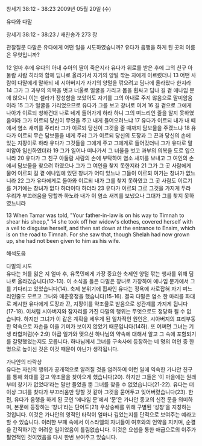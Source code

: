 창세기 38:12 - 38:23 
2009년 05월 20일 (수)

유다와 다말



창세기 38:12 - 38:23 / 새찬송가 273 장


관찰질문
다말은 유다에게 어떤 일을 시도하였습니까?
유다가 음행을 하게 된 곳의 이름은 무엇입니까?

12 얼마 후에 유다의 아내 수아의 딸이 죽은지라 유다가 위로를 받은 후에 그의 친구 아둘람 사람 히라와 함께 딤나로 올라가서 자기의 양털 깎는 자에게 이르렀더니 13 어떤 사람이 다말에게 말하되 네 시아버지가 자기의 양털을 깎으려고 딤나에 올라왔다 한지라 14 그가 그 과부의 의복을 벗고 너울로 얼굴을 가리고 몸을 휩싸고 딤나 길 곁 에나임 문에 앉으니 이는 셀라가 장성함을 보았어도 자기를 그의 아내로 주지 않음으로 말미암음이라 15 그가 얼굴을 가리었으므로 유다가 그를 보고 창녀로 여겨 16 길 곁으로 그에게 나아가 이르되 청하건대 나로 네게 들어가게 하라 하니 그의 며느리인 줄을 알지 못하였음이라 그가 이르되 당신이 무엇을 주고 내게 들어오려느냐 17 유다가 이르되 내가 내 떼에서 염소 새끼를 주리라 그가 이르되 당신이 그것을 줄 때까지 담보물을 주겠느냐 18 유다가 이르되 무슨 담보물을 네게 주랴 그가 이르되 당신의 도장과 그 끈과 당신의 손에 있는 지팡이로 하라 유다가 그것들을 그에게 주고 그에게로 들어갔더니 그가 유다로 말미암아 임신하였더라 19 그가 일어나 떠나가서 그 너울을 벗고 과부의 의복을 도로 입으니라 20 유다가 그 친구 아둘람 사람의 손에 부탁하여 염소 새끼를 보내고 그 여인의 손에서 담보물을 찾으려 하였으나 그가 그 여인을 찾지 못한지라 21 그가 그 곳 사람에게 물어 이르되 길 곁 에나임에 있던 창녀가 어디 있느냐 그들이 이르되 여기는 창녀가 없느니라 
22 그가 유다에게로 돌아와 이르되 내가 그를 찾지 못하였고 그 곳 사람도 이르기를 거기에는 창녀가 없다 하더이다 하더라 23 유다가 이르되 그로 그것을 가지게 두라 우리가 부끄러움을 당할까 하노라 내가 이 염소 새끼를 보냈으나 그대가 그를 찾지 못하였느니라  

13 When Tamar was told, "Your father-in-law is on his way to Timnah to shear his sheep," 14 she took off her widow's clothes, covered herself with a veil to disguise herself, and then sat down at the entrance to Enaim, which is on the road to Timnah. For she saw that, though Shelah had now grown up, she had not been given to him as his wife.

해석도움





다말의 시도  
유다는 처를 잃은 지 얼마 후, 유목민에게 가장 중요한 축제인 양털 깎는 행사를 위해 딤나로 올라갔습니다(12-13). 이 소식을 들은 다말은 창녀로 가장하여 에나임 문가에서 그를 기다리고 있었습니다(14). 축제 분위기에 휩싸인 유다는 정욕에 사로잡혀 자기 며느리인줄도 모르고 그녀와 매춘흥정을 했습니다(15-16). 결국 다말은 염소 한 마리를 화대로 제시한 유다에게 도장과 끈, 지팡이를 약조물로 받음으로 성관계를 가지게 됩니다(17-18). 이처럼 시아버지와 잠자리를 가진 다말의 행위는 무엇으로도 정당화 될 수 없습니다. 하지만 그녀가 이 같은 계획을 세우게 된 일차적인 원인은, 시아버지의 표리부동한 약속으로 자손을 이을 기미가 보이지 않았기 때문입니다(14하). 또 어쩌면 그녀는 기생 라합처럼(수 2:9) 야곱 일가와 맺으신 하나님의 약속에 대해서 알고 그 속에 포함되기를 갈망했었는지도 모릅니다. 하나님께서 그녀를 구속사에 등장하는 네 명의 여인 중 한 명으로 높이신 것은 이것 때문이 아닌가 생각됩니다.          

가나안의 타락상  
유다는 자신의 행위가 공개적으로 알려질 것을 염려하여 이런 일에 익숙한 가나안 친구를 통해 화대를 갚고 약조물을 찾아오게 했습니다(20). 하지만 그들은 ‘이 마을에는 원래부터 창기가 없었다’라는 말만 들었을 뿐 그녀를 찾을 수 없었습니다(21-22). 유다는 더 이상 그녀를 찾다가 부끄러움만 당할 것 같아 그것을 묻어두고 잊어버렸습니다(23). 한편, 유다가 음행을 하게 된 곳인 ‘에나임 문’에서 ‘문’은 가나안 종교의 신전 문을 의미하며, 본문에 등장하는 ‘창녀’라는 단어도(21) 우상숭배를 위해 구별된 ‘성창’을 지칭하는 것입니다. 이것은 가나안의 영적인 타락이 얼마나 깊었는지를 단적으로 보여주는 예라고 할 수 있습니다. 이러한 부패 속에서 이스라엘의 자녀들이 여호와의 언약을 지키며, 순결을 간직하기란 어려운 일이었음이 틀림없습니다. 이것은 요셉을 통한 애굽으로의 이주가 필연적인 것이었음을 다시 한번 보여주고 있습니다.